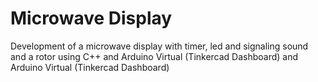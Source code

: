 # Microwave Display
 Development of a microwave display with timer, led and signaling sound and a rotor using C++ and Arduino Virtual (Tinkercad Dashboard) and Arduino Virtual (Tinkercad Dashboard)
